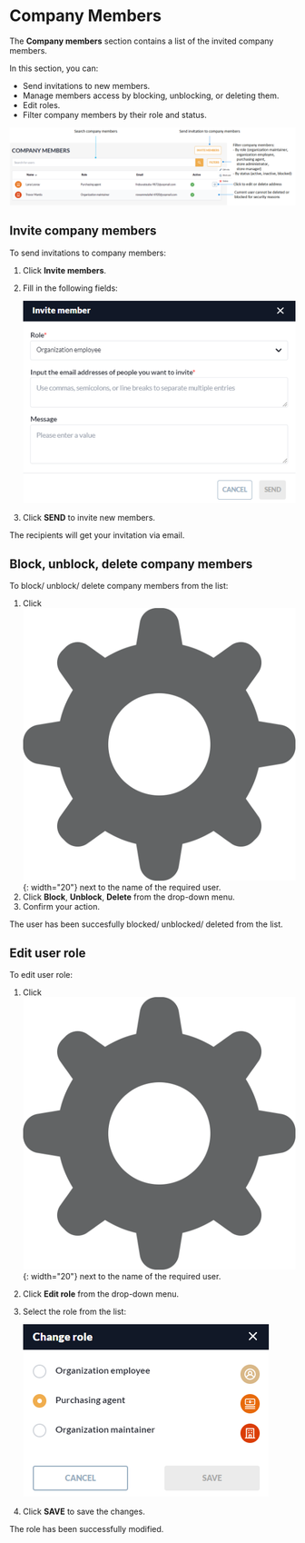 # Company Members

The **Company members** section contains a list of the invited company members.

In this section, you can:

* Send invitations to new members.
* Manage members access by blocking, unblocking, or deleting them.
* Edit roles. 
* Filter company members by their role and status.

![Company members](../media/company-members.png)

## Invite company members

To send invitations to company members:

1. Click **Invite members**.
1. Fill in the following fields:

    ![invitation](../media/invite-member.png)

1. Click **SEND** to invite new members.

The recipients will get your invitation via email.

## Block, unblock, delete company members

To block/ unblock/ delete company members from the list:

1. Click ![wheel](../media/settings-wheel.png){: width="20"} next to the name of the required user.
1. Click **Block**, **Unblock**, **Delete** from the drop-down menu.
1. Confirm your action.

The user has been succesfully blocked/ unblocked/ deleted from the list.

## Edit user role

To edit user role:

1. Click ![wheel](../media/settings-wheel.png){: width="20"} next to the name of the required user.
1. Click **Edit role** from the drop-down menu.
1. Select the role from the list:

    ![role](../media/change-role.png)

1. Click **SAVE** to save the changes.

The role has been successfully modified.